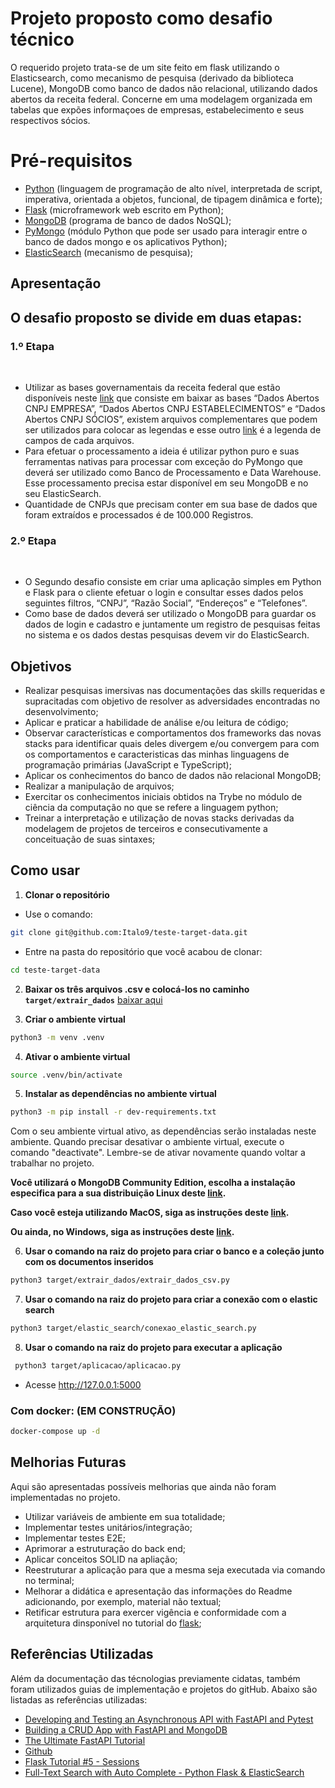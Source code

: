

# Projeto proposto como desafio técnico 

O requerido projeto trata-se de um site feito em flask utilizando o Elasticsearch, como mecanismo de pesquisa (derivado da biblioteca Lucene), MongoDB como banco de dados não relacional, utilizando dados abertos da receita federal. Concerne em uma modelagem organizada em tabelas que expões informaçoes de empresas, estabelecimento e seus respectivos sócios.

# Pré-requisitos 

- [Python](https://docs.python.org/3/) (linguagem de programação de alto nível, interpretada de script, imperativa, orientada a objetos, funcional, de tipagem dinâmica e forte);
- [Flask](https://flask.palletsprojects.com/en/2.2.x/) (microframework web escrito em Python);
- [MongoDB](https://www.mongodb.com/docs/) (programa de banco de dados NoSQL);
- [PyMongo](https://pymongo.readthedocs.io/en/stable/) (módulo Python que pode ser usado para interagir entre o banco de dados mongo e os aplicativos Python);
- [ElasticSearch](https://www.elastic.co/guide/index.html) (mecanismo de pesquisa);

## Apresentação

## O desafio proposto se divide em duas etapas:
### 1.º Etapa 
 
- Utilizar as bases governamentais da receita federal que estão disponíveis neste [link](https://www.gov.br/receitafederal/pt-br/assuntos/orientacao-tributaria/cadastros/consultas/dados-publicos-cnpj) que consiste em baixar as bases “Dados Abertos CNPJ EMPRESA”, “Dados Abertos CNPJ ESTABELECIMENTOS” e “Dados Abertos CNPJ SÓCIOS”, existem arquivos complementares que podem ser utilizados para colocar as legendas e esse outro [link](https://www.gov.br/receitafederal/pt-br/assuntos/orientacao-tributaria/cadastros/consultas/arquivos/leiaute-dos-arquivos.pdf) é a legenda de campos de cada arquivos.  
 
- Para efetuar o processamento a ideia é utilizar python puro e suas ferramentas nativas para processar com exceção do PyMongo que deverá ser utilizado como Banco de Processamento e Data Warehouse. Esse processamento precisa estar disponível em seu MongoDB e no seu ElasticSearch. 
 
- Quantidade de CNPJs que precisam conter em sua base de dados que foram extraídos e processados é de 100.000 Registros. 
 
### 2.º Etapa 
 
- O Segundo desafio consiste em criar uma aplicação simples em Python e Flask para o cliente efetuar o login e consultar esses dados pelos seguintes filtros, “CNPJ”, “Razão Social”, “Endereços” e “Telefones”. 
 
- Como base de dados deverá ser utilizado o MongoDB para guardar os dados de login e cadastro e juntamente um registro de pesquisas feitas no sistema e os dados destas pesquisas devem vir do ElasticSearch. 

## Objetivos

- Realizar pesquisas imersivas nas documentações das skills requeridas e supracitadas com objetivo de resolver as adversidades encontradas no desenvolvimento;
- Aplicar e praticar a habilidade de análise e/ou leitura de código;
- Observar características e comportamentos dos frameworks das novas stacks para identificar quais deles divergem e/ou convergem para com os comportamentos e caracteristicas das minhas linguagens de programação primárias (JavaScript e TypeScript);
- Aplicar os conhecimentos do banco de dados não relacional MongoDB;
- Realizar a manipulação de arquivos;
- Exercitar os conhecimentos iniciais obtidos na Trybe no módulo de ciência da computação no que se refere a linguagem python; 
- Treinar a interpretação e utilização de novas stacks derivadas da modelagem de projetos de terceiros e consecutivamente a conceituação de suas sintaxes;


## Como usar
 1. **Clonar o repositório**
  
  - Use o comando:
  ```bash
  git clone git@github.com:Italo9/teste-target-data.git
  ```
  - Entre na pasta do repositório que você acabou de clonar:
   ```bash
   cd teste-target-data
   ```
 2. **Baixar os três arquivos .csv e colocá-los no caminho `target/extrair_dados`** [baixar aqui](https://drive.google.com/drive/folders/1gNR9gBZD91umXB1RPJfs9i7VurAJcYwU?usp=share_link)

 3. **Criar o ambiente virtual**

  ```bash
  python3 -m venv .venv
  ```
 4. **Ativar o ambiente virtual**

  ```bash
  source .venv/bin/activate
  ```

 5. **Instalar as dependências no ambiente virtual**

  ```bash
  python3 -m pip install -r dev-requirements.txt
  ```

 Com o seu ambiente virtual ativo, as dependências serão instaladas neste ambiente.
 Quando precisar desativar o ambiente virtual, execute o comando "deactivate". Lembre-se de ativar novamente quando voltar a trabalhar no projeto.
 
 **Você utilizará o MongoDB Community Edition, escolha a instalação especifica para a sua distribuição Linux deste [link](https://www.mongodb.com/docs/manual/administration/install-on-linux/).**
 
 **Caso você esteja utilizando MacOS, siga as instruções deste [link](https://www.mongodb.com/docs/manual/tutorial/install-mongodb-on-os-x/).**
 
 **Ou ainda, no Windows, siga as instruções deste [link](https://www.mongodb.com/docs/manual/tutorial/install-mongodb-on-windows/).**

 6. **Usar o comando na raiz do projeto para criar o banco e a coleção junto com os documentos inseridos**
 ```bash
 python3 target/extrair_dados/extrair_dados_csv.py
  ```
 7. **Usar o comando na raiz do projeto para criar a conexão com o elastic search**
 ```bash
 python3 target/elastic_search/conexao_elastic_search.py 
  ```
 8. **Usar o comando na raiz do projeto para executar a aplicação**
 ```bash
  python3 target/aplicacao/aplicacao.py
   ```
  - Acesse http://127.0.0.1:5000
  
### Com docker: (EM CONSTRUÇÃO)
  ```bash
  docker-compose up -d 
   ``` 
 
## Melhorias Futuras

Aqui são apresentadas possíveis melhorias que ainda não foram implementadas no projeto.

- Utilizar variáveis de ambiente em sua totalidade; 
- Implementar testes unitários/integração;
- Implementar testes E2E;
- Aprimorar a estruturação do back end;
- Aplicar conceitos SOLID na apliação;
- Reestruturar a aplicação para que a mesma seja executada via comando no terminal;
- Melhorar a didática e apresentação das informações do Readme adicionando, por exemplo, material não textual;
- Retificar estrutura para exercer vigência e conformidade com a arquitetura dinsponível no tutorial do [flask](https://flask.palletsprojects.com/en/2.2.x/tutorial/);  

## Referências Utilizadas

Além da documentação das técnologias previamente cidatas, também foram utilizados guias de implementação e projetos do gitHub. Abaixo são listadas as referências utilizadas:

- [Developing and Testing an Asynchronous API with FastAPI and Pytest](https://testdriven.io/blog/fastapi-crud/#get-routes)
- [Building a CRUD App with FastAPI and MongoDB](https://testdriven.io/blog/fastapi-mongo/#update)
- [The Ultimate FastAPI Tutorial](https://christophergs.com/tutorials/ultimate-fastapi-tutorial-pt-1-hello-world/)
- [Github](https://github.com/rafamaga)
- [Flask Tutorial #5 - Sessions](https://www.youtube.com/watch?v=iIhAfX4iek0&t=376s)
- [Full-Text Search with Auto Complete - Python Flask & ElasticSearch](https://www.youtube.com/watch?v=-KjE1JmFVNY)
